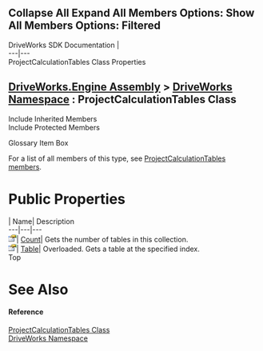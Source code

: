 Collapse All Expand All Members Options: Show All  Members Options: Filtered   
---  
DriveWorks SDK Documentation  |   
---|---  
ProjectCalculationTables Class Properties   
  
[DriveWorks.Engine Assembly](topic2156.md) > [DriveWorks Namespace](topic2159.md) : ProjectCalculationTables Class  
---  
  
Include Inherited Members    
Include Protected Members    


Glossary Item Box

For a list of all members of this type, see [ProjectCalculationTables members](topic4001.md).

# Public Properties

| Name| Description  
---|---|---  
![Public Property](dotnetimages/publicProperty.gif)| [Count](topic4013.md)| Gets the number of tables in this collection.   
![Public Property](dotnetimages/publicProperty.gif)| [Table](topic4014.md)| Overloaded. Gets a table at the specified index.   
Top

# See Also

#### Reference

[ProjectCalculationTables Class](topic4000.md)   
[DriveWorks Namespace](topic2159.md)


